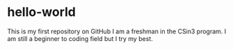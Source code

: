 # hello-world
This is my first repository on GitHub
I am a freshman in the CSin3 program. I am still a beginner to coding field but I try my best.
